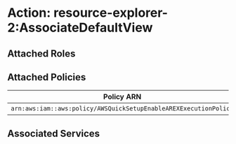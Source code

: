 # Action: resource-explorer-2:AssociateDefaultView

## Attached Roles

## Attached Policies

| Policy ARN | Policy Name |
|------------|-------------|
| `arn:aws:iam::aws:policy/AWSQuickSetupEnableAREXExecutionPolicy` | [AWSQuickSetupEnableAREXExecutionPolicy](../policies.md#awsquicksetupenablearexexecutionpolicy) |

## Associated Services

